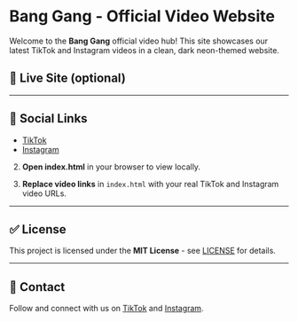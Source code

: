 # Bang Gang - Official Video Website

Welcome to the **Bang Gang** official video hub! This site showcases our latest TikTok and Instagram videos in a clean, dark neon-themed website.

## 🚀 Live Site (optional)
---

## 🔗 Social Links

- [TikTok](https://www.tiktok.com/@bang_gang._)  
- [Instagram](https://www.instagram.com/bang_gang_og/)
2. **Open index.html** in your browser to view locally.

3. **Replace video links** in `index.html` with your real TikTok and Instagram video URLs.

---

## ✅ License

This project is licensed under the **MIT License** - see [LICENSE](./LICENSE) for details.

---

## 💬 Contact

Follow and connect with us on [TikTok](https://www.tiktok.com/@bang_gang._) and [Instagram](https://www.instagram.com/bang_gang_og/).